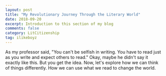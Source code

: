 ```yaml
---
layout: post
title: "My Revolutionary Journey Through the Literary World"
date: 2018-09-20
excerpt: Introduction to this section of my blog
comments: false
category: LitCitizenship
tag: ilikeboyz
---
```


As my professor said, "You can't be selfish in writing. You have to read just as you write and expect others to read." Okay, maybe he didn't say it exactly like this. But you get the idea. Now, let's explore how we can think of things differently. How we can use what we read to change the world.
